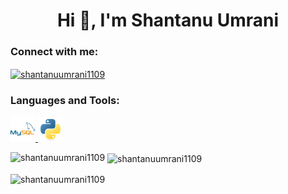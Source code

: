 <h1 align="center">Hi 👋, I'm Shantanu Umrani</h1>
<h3 align="left">Connect with me:</h3>
<p align="left">
<a href="https://www.leetcode.com/shantanuumrani1109" target="blank"><img align="center" src="https://raw.githubusercontent.com/rahuldkjain/github-profile-readme-generator/master/src/images/icons/Social/leet-code.svg" alt="shantanuumrani1109" height="30" width="40" /></a>
</p>

<h3 align="left">Languages and Tools:</h3>
<p align="left"> <a href="https://www.mysql.com/" target="_blank" rel="noreferrer"> <img src="https://raw.githubusercontent.com/devicons/devicon/master/icons/mysql/mysql-original-wordmark.svg" alt="mysql" width="40" height="40"/> </a> <a href="https://www.python.org" target="_blank" rel="noreferrer"> <img src="https://raw.githubusercontent.com/devicons/devicon/master/icons/python/python-original.svg" alt="python" width="40" height="40"/> </a> </p>

<p><img align="left" src="https://github-readme-stats.vercel.app/api/top-langs?username=shantanuumrani1109&show_icons=true&locale=en&layout=compact" alt="shantanuumrani1109" /></p>

<p>&nbsp;<img align="center" src="https://github-readme-stats.vercel.app/api?username=shantanuumrani1109&show_icons=true&locale=en" alt="shantanuumrani1109" /></p>

<p><img align="center" src="https://github-readme-streak-stats.herokuapp.com/?user=shantanuumrani1109&" alt="shantanuumrani1109" /></p>

